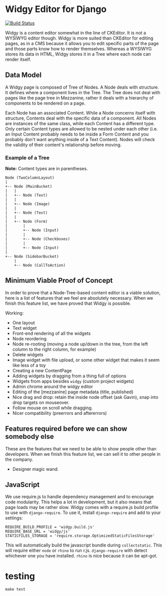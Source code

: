 # Widgy Editor for Django

[![Build Status](https://travis-ci.org/fusionbox/django-widgy.png)](https://travis-ci.org/fusionbox/django-widgy)

Widgy is a content editor somewhat in the line of CKEditor.  It is not a WYSIWYG
editor though.  Widgy is more suited than CKEditor for editing pages, as in a
CMS because it allows you to edit specific parts of the page and those parts
know how to render themselves.  Whereas a WYSIWYG stores its data in HTML, Widgy
stores it in a Tree where each node can render itself.

## Data Model
A Widgy page is composed of Tree of Nodes.  A Node deals with structure.  It
defines where a component lives in the Tree.  The Tree does not deal with pages
like the page tree in Mezzanine, rather it deals with a hierarchy of components
to be rendered on a page.

Each Node has an associated Content.  While a Node concerns itself with
structure, Contents deal with the specific data of a component.  All Nodes are
instances of the same class, while each Content has a different type.  Only
certain Content types are allowed to be nested under each other (i.e. an Input
Content probably needs to be inside a Form Content and you probably don't want
anything inside of a Text Content).  Nodes will check the validity of their
content's relationship before moving.

### Example of a Tree
**Note:** Content types are in parentheses.

    Node (TwoColumnLayout)
    |
    +-- Node (MainBucket)
    |   |
    |   +-- Node (Text)
    |   |
    |   +-- Node (Image)
    |   |
    |   +-- Node (Text)
    |   |
    |   +-- Node (Form)
    |       |
    |       +-- Node (Input)
    |       |
    |       +-- Node (Checkboxes)
    |       |
    |       +-- Node (Input)
    |
    +-- Node (SidebarBucket)
        |
        +-- Node (CallToAction)

## Minimum Viable Proof of Concept
In order to prove that a Node-Tree-based content editor is a viable solution,
here is a list of features that we feel are absolutely necessary.  When we
finish this feature list, we have proved that Widgy is possible.

Working:

  - One layout
  - Text widget
  - Front-end rendering of all the widgets
  - Node reordering
  - Node re-rooting (moving a node up/down in the tree, from the left column to
    the right column, for example)
  - Delete widgets
  - Image widget with file upload, or some other widget that makes it seem like
    less of a toy
  - Creating a new ContentPage
  - Adding widgets by dragging from a thing full of options
  - Widgets from apps besides `widgy` (custom project widgets)
  - Admin chrome around the widgy editor
  - Editing of the [mezzanine] page metadata (title, published)
  - Nice drag and drop: retain the inside node offset (ask Gavin), snap into
    drop targets on mouseover.
  - Follow mouse on scroll while dragging.
  - Nicer compatibility (preerrors and aftererrors)

## Features required before we can show somebody else
These are the features that we need to be able to show people other than
developers.  When we finish this feature list, we can sell it to other people in
the company.

  - Designer magic wand.

## JavaScript

We use require.js to handle dependency management and to encourage code
modularity.  This helps a lot in development, but it also means that page loads
may be rather slow. Widgy comes with a require.js build profile to use with
`django-require`. To use it, install `django-require` and add to your
settings:

    REQUIRE_BUILD_PROFILE = 'widgy.build.js'
    REQUIRE_BASE_URL = 'widgy/js'
    STATICFILES_STORAGE = 'require.storage.OptimizedStaticFilesStorage'

This will automatically build the javascript bundle during `collectstatic`.
This will require either `node` or `rhino` to run r.js. `django-require` with
detect whichever one you have installed. `rhino` is nice because it can be
apt-got.

# testing

    make test
